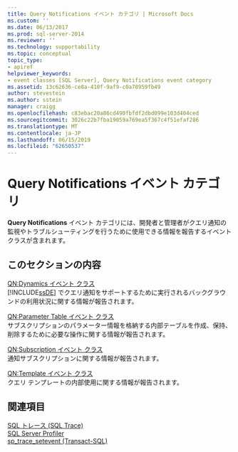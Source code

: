 ```yaml
---
title: Query Notifications イベント カテゴリ | Microsoft Docs
ms.custom: ''
ms.date: 06/13/2017
ms.prod: sql-server-2014
ms.reviewer: ''
ms.technology: supportability
ms.topic: conceptual
topic_type:
- apiref
helpviewer_keywords:
- event classes [SQL Server], Query Notifications event category
ms.assetid: 13c62636-ce8a-410f-9af9-c0a78959fb49
author: stevestein
ms.author: sstein
manager: craigg
ms.openlocfilehash: c83ebac20a86cd490fbfdf2dbd099e103d404ced
ms.sourcegitcommit: 3026c22b7fba19059a769ea5f367c4f51efaf286
ms.translationtype: MT
ms.contentlocale: ja-JP
ms.lasthandoff: 06/15/2019
ms.locfileid: "62650537"
---
```

# <a name="query-notifications-event-category"></a>Query Notifications イベント カテゴリ
  **Query Notifications** イベント カテゴリには、開発者と管理者がクエリ通知の監視やトラブルシューティングを行うために使用できる情報を報告するイベント クラスが含まれます。  
  
## <a name="in-this-section"></a>このセクションの内容  
 [QN:Dynamics イベント クラス](qn-dynamics-event-class.md)  
 [!INCLUDE[ssDE](../../includes/ssde-md.md)] でクエリ通知をサポートするために実行されるバックグラウンドの利用状況に関する情報が報告されます。  
  
 [QN:Parameter Table イベント クラス](qn-parameter-table-event-class.md)  
 サブスクリプションのパラメーター情報を格納する内部テーブルを作成、保持、削除するために必要な操作に関する情報が報告されます。  
  
 [QN:Subscription イベント クラス](qn-subscription-event-class.md)  
 通知サブスクリプションに関する情報が報告されます。  
  
 [QN:Template イベント クラス](qn-template-event-class.md)  
 クエリ テンプレートの内部使用に関する情報が報告されます。  
  
## <a name="see-also"></a>関連項目  
 [SQL トレース (SQL Trace)](../sql-trace/sql-trace.md)   
 [SQL Server Profiler](../../tools/sql-server-profiler/sql-server-profiler.md)   
 [sp_trace_setevent &#40;Transact-SQL&#41;](/sql/relational-databases/system-stored-procedures/sp-trace-setevent-transact-sql)  
  
  
